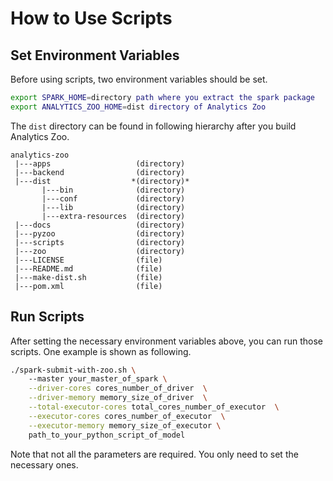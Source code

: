 # How to Use Scripts
## Set Environment Variables

Before using scripts, two environment variables should be set.

```bash
export SPARK_HOME=directory path where you extract the spark package
export ANALYTICS_ZOO_HOME=dist directory of Analytics Zoo
```
The ```dist``` directory can be found in following hierarchy after you build Analytics Zoo.

```
analytics-zoo 
 |---apps                   (directory)
 |---backend                (directory)
 |---dist                  *(directory)*
       |---bin              (directory)
       |---conf             (directory)
       |---lib              (directory)
       |---extra-resources  (directory)
 |---docs                   (directory)
 |---pyzoo                  (directory)
 |---scripts                (directory)
 |---zoo                    (directory)
 |---LICENSE                (file)
 |---README.md              (file)
 |---make-dist.sh           (file)
 |---pom.xml                (file)
```

## Run Scripts
After setting the necessary environment variables above, you can run those scripts. One example is shown as following.
```bash
./spark-submit-with-zoo.sh \
    --master your_master_of_spark \
    --driver-cores cores_number_of_driver  \
    --driver-memory memory_size_of_driver  \
    --total-executor-cores total_cores_number_of_executor  \
    --executor-cores cores_number_of_executor  \
    --executor-memory memory_size_of_executor \
    path_to_your_python_script_of_model
```
Note that not all the parameters are required. You only need to set the necessary ones.
